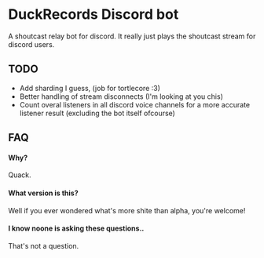 # DuckRecords Discord bot
A shoutcast relay bot for discord.
It really just plays the shoutcast stream for discord users.


## TODO
- Add sharding I guess, (job for tortlecore :3)
- Better handling of stream disconnects (I'm looking at you chis)
- Count overal listeners in all discord voice channels for a more accurate listener result (excluding the bot itself ofcourse)

## FAQ
#### Why?
Quack.

#### What version is this?
Well if you ever wondered what's more shite than alpha, you're welcome!

#### I know noone is asking these questions..
That's not a question.

